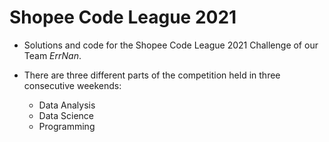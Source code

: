 # Shopee Code League 2021

- Solutions and code for the Shopee Code League 2021 Challenge of our Team *ErrNan*.

- There are three different parts of the competition held in three consecutive weekends:
  - Data Analysis
  - Data Science
  - Programming
